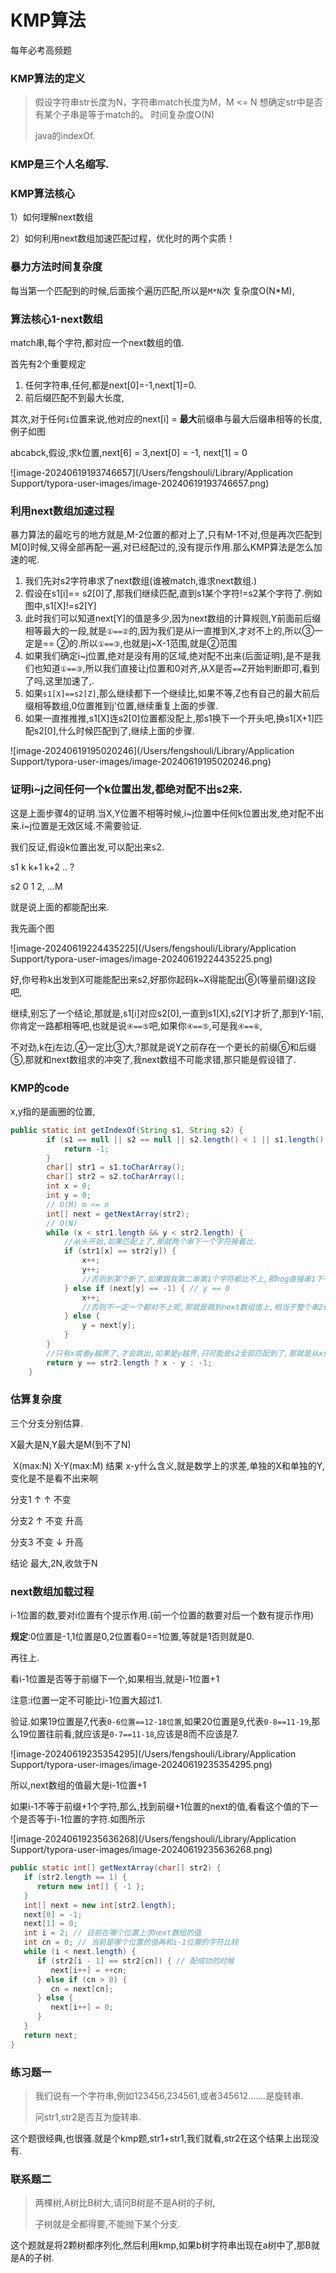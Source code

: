 # KMP算法

每年必考高频题

### KMP算法的定义

> 假设字符串str长度为N，字符串match长度为M，M <= N
> 想确定str中是否有某个子串是等于match的。
> 时间复杂度O(N)
>
> java的indexOf.

### KMP是三个人名缩写.

### KMP算法核心

1）如何理解next数组

2）如何利用next数组加速匹配过程，优化时的两个实质！

### 暴力方法时间复杂度

每当第一个匹配到的时候,后面挨个遍历匹配,所以是`M*N`次 复杂度O(N*M),

### 算法核心1-next数组

match串,每个字符,都对应一个next数组的值.

首先有2个重要规定

1. 任何字符串,任何,都是next[0]=-1,next[1]=0.
2. 前后缀匹配不到最大长度,

其次,对于任何`i`位置来说,他对应的next[i] = **最大**前缀串与最大后缀串相等的长度,例子如图

abcabck,假设,求k位置,next[6] = 3,next[0] = -1, next[1] = 0

![image-20240619193746657](/Users/fengshouli/Library/Application Support/typora-user-images/image-20240619193746657.png)

### 利用next数组加速过程

暴力算法的最吃亏的地方就是,M-2位置的都对上了,只有M-1不对,但是再次匹配到M[0]时候,又得全部再配一遍,对已经配过的,没有提示作用.那么KMP算法是怎么加速的呢.

1. 我们先对s2字符串求了next数组(谁被match,谁求next数组.)
2. 假设在s1[i]== s2[0]了,那我们继续匹配,直到s1某个字符!=s2某个字符了.例如图中,s1[X]!=s2[Y]
3. 此时我们可以知道next[Y]的值是多少,因为next数组的计算规则,Y前面前后缀相等最大的一段,就是`①==②`的,因为我们是从i一直推到X,才对不上的,所以③一定是== ②的.所以`①==③`,也就是j~X-1范围,就是②范围
4. 如果我们确定i~j位置,绝对是没有用的区域,绝对配不出来(后面证明),是不是我们也知道`①==③`,所以我们直接让j位置和0对齐,从X是否`==`Z开始判断即可,看到了吗,这里加速了,.
5. 如果`s1[X]==s2[Z]`,那么继续都下一个继续比,如果不等,Z也有自己的最大前后缀相等数组,0位置推到j'位置,继续重复上面的步骤.
6. 如果一直推推推,s1[X]连s2[0]位置都没配上,那s1换下一个开头吧,换s1[X+1]匹配s2[0],什么时候匹配到了,继续上面的步骤.

![image-20240619195020246](/Users/fengshouli/Library/Application Support/typora-user-images/image-20240619195020246.png)

### 证明i~j之间任何一个k位置出发,都绝对配不出s2来.

这是上面步骤4的证明.当X,Y位置不相等时候,i~j位置中任何k位置出发,绝对配不出来.i~j位置是无效区域.不需要验证.

我们反证,假设k位置出发,可以配出来s2.

s1  k k+1 k+2  .. ?

s2  0 1     2,     ...M

就是说上面的都能配出来.

我先画个图

![image-20240619224435225](/Users/fengshouli/Library/Application Support/typora-user-images/image-20240619224435225.png)

好,你号称k出发到X可能能配出来s2,好那你起码k~X得能配出⑥(等量前缀)这段吧,

继续,别忘了一个结论,那就是,s1[i]对应s2[0],一直到s1[X],s2[Y]才折了,那到Y-1前,你肯定一路都相等吧,也就是说`④==⑤`吧,如果你`④==⑤`,可是我`④==⑥`,

不对劲,k在j左边,④一定比③大,?那就是说Y之前存在一个更长的前缀⑥和后缀⑤,那就和next数组求的冲突了,我next数组不可能求错,那只能是假设错了.

### KMP的code

x,y指的是画圈的位置,

```java
public static int getIndexOf(String s1, String s2) {
		if (s1 == null || s2 == null || s2.length() < 1 || s1.length() < s2.length()) {
			return -1;
		}
		char[] str1 = s1.toCharArray();
		char[] str2 = s2.toCharArray();
		int x = 0;
		int y = 0;
		// O(M) m <= n
		int[] next = getNextArray(str2);
		// O(N)
		while (x < str1.length && y < str2.length) {
			//从头开始,如果匹配上了,那就两个串下一个字符接着比.
			if (str1[x] == str2[y]) {
				x++;
				y++;
				//否则到某个断了,如果跟我第二串第1个字符都比不上,那hog直接串1下一个重新试试吧
			} else if (next[y] == -1) { // y == 0
				x++;
				//否则不一定一个都对不上呢,那就是跳到next数组值上,相当于整个串2往后推.
			} else {
				y = next[y];
			}
		}
		//只有x或者y越界了,才会跳出,如果是y越界,只可能是s2全部匹配到了,那就是从x位置-y位置,就是字符串出现位置,否则x越界,没找到.
		return y == str2.length ? x - y : -1;
	}
```

### 估算复杂度

三个分支分别估算.

X最大是N,Y最大是M(到不了N)

​			X(max:N)		 X-Y(max:M)  结果    x-y什么含义,就是数学上的求差,单独的X和单独的Y,变化是不是看不出来啊

分支1	↑					↑					不变

分支2	↑ 					不变			升高

分支3	不变				↓				升高

结论 最大,2N,收敛于N

### next数组加载过程

i-1位置的数,要对i位置有个提示作用.(前一个位置的数要对后一个数有提示作用)

**规定**:0位置是-1,1位置是0,2位置看0==1位置,等就是1否则就是0.

再往上.

看i-1位置是否等于前缀下一个,如果相当,就是i-1位置+1

注意:i位置一定不可能比i-1位置大超过1.

验证.如果19位置是7,代表`0-6位置==12-18位置`,如果20位置是9,代表`0-8==11-19`,那么19位置往前看,就应该是`0-7==11-18`,应该是8而不应该是7.

![image-20240619235354295](/Users/fengshouli/Library/Application Support/typora-user-images/image-20240619235354295.png)

所以,next数组的值最大是i-1位置+1

如果i-1不等于前缀+1个字符,那么,找到前缀+1位置的next的值,看看这个值的下一个是否等于i-1位置的字符.如图所示

![image-20240619235636268](/Users/fengshouli/Library/Application Support/typora-user-images/image-20240619235636268.png)

```java
public static int[] getNextArray(char[] str2) {
   if (str2.length == 1) {
      return new int[] { -1 };
   }
   int[] next = new int[str2.length];
   next[0] = -1;
   next[1] = 0;
   int i = 2; // 目前在哪个位置上求next数组的值
   int cn = 0; // 当前是哪个位置的值再和i-1位置的字符比较
   while (i < next.length) {
      if (str2[i - 1] == str2[cn]) { // 配成功的时候
         next[i++] = ++cn;
      } else if (cn > 0) {
         cn = next[cn];
      } else {
         next[i++] = 0;
      }
   }
   return next;
}
```

### 练习题一

> 我们说有一个字符串,例如123456,234561,或者345612.......是旋转串.
>
> 问str1,str2是否互为旋转串.

这个题很经典,也很骚.就是个kmp题,str1+str1,我们就看,str2在这个结果上出现没有.

### 联系题二

> 两棵树,A树比B树大,请问B树是不是A树的子树,
>
> 子树就是全都得要,不能抛下某个分支.

这个题就是将2颗树都序列化,然后利用kmp,如果b树字符串出现在a树中了,那B就是A的子树.

